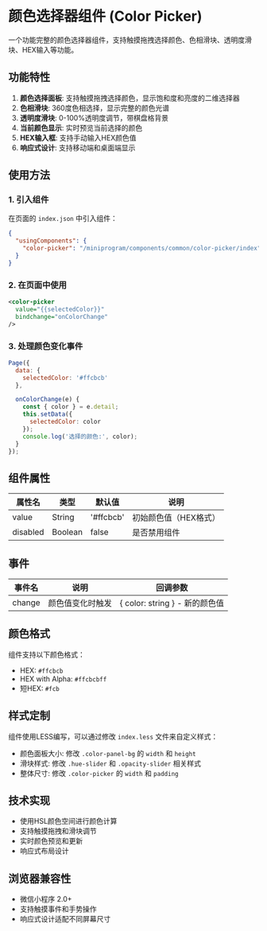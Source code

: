 # 颜色选择器组件 (Color Picker)

一个功能完整的颜色选择器组件，支持触摸拖拽选择颜色、色相滑块、透明度滑块、HEX输入等功能。

## 功能特性

1. **颜色选择面板**: 支持触摸拖拽选择颜色，显示饱和度和亮度的二维选择器
2. **色相滑块**: 360度色相选择，显示完整的颜色光谱
3. **透明度滑块**: 0-100%透明度调节，带棋盘格背景
4. **当前颜色显示**: 实时预览当前选择的颜色
5. **HEX输入框**: 支持手动输入HEX颜色值
6. **响应式设计**: 支持移动端和桌面端显示

## 使用方法

### 1. 引入组件

在页面的 `index.json` 中引入组件：

```json
{
  "usingComponents": {
    "color-picker": "/miniprogram/components/common/color-picker/index"
  }
}
```

### 2. 在页面中使用

```xml
<color-picker 
  value="{{selectedColor}}"
  bindchange="onColorChange"
/>
```

### 3. 处理颜色变化事件

```javascript
Page({
  data: {
    selectedColor: '#ffcbcb'
  },

  onColorChange(e) {
    const { color } = e.detail;
    this.setData({
      selectedColor: color
    });
    console.log('选择的颜色:', color);
  }
});
```

## 组件属性

| 属性名 | 类型 | 默认值 | 说明 |
|--------|------|--------|------|
| value | String | '#ffcbcb' | 初始颜色值（HEX格式） |
| disabled | Boolean | false | 是否禁用组件 |

## 事件

| 事件名 | 说明 | 回调参数 |
|--------|------|----------|
| change | 颜色值变化时触发 | { color: string } - 新的颜色值 |

## 颜色格式

组件支持以下颜色格式：
- HEX: `#ffcbcb`
- HEX with Alpha: `#ffcbcbff`
- 短HEX: `#fcb`

## 样式定制

组件使用LESS编写，可以通过修改 `index.less` 文件来自定义样式：

- 颜色面板大小: 修改 `.color-panel-bg` 的 `width` 和 `height`
- 滑块样式: 修改 `.hue-slider` 和 `.opacity-slider` 相关样式
- 整体尺寸: 修改 `.color-picker` 的 `width` 和 `padding`

## 技术实现

- 使用HSL颜色空间进行颜色计算
- 支持触摸拖拽和滑块调节
- 实时颜色预览和更新
- 响应式布局设计

## 浏览器兼容性

- 微信小程序 2.0+
- 支持触摸事件和手势操作
- 响应式设计适配不同屏幕尺寸
